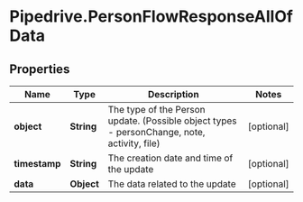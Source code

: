 # Pipedrive.PersonFlowResponseAllOfData

## Properties

Name | Type | Description | Notes
------------ | ------------- | ------------- | -------------
**object** | **String** | The type of the Person update. (Possible object types - personChange, note, activity, file) | [optional] 
**timestamp** | **String** | The creation date and time of the update | [optional] 
**data** | **Object** | The data related to the update | [optional] 


